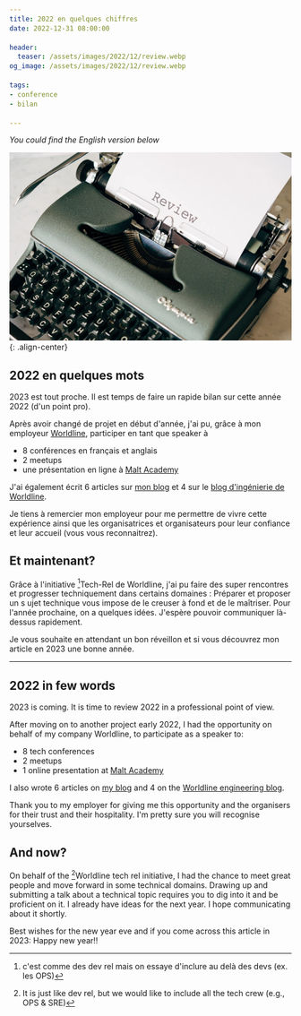 ```yaml
---
title: 2022 en quelques chiffres
date: 2022-12-31 08:00:00

header:
  teaser: /assets/images/2022/12/review.webp
og_image: /assets/images/2022/12/review.webp

tags:
- conference
- bilan

---
```


_You could find the English version below_

![spring](/assets/images/2022/12/review.webp){: .align-center}

## 2022 en quelques mots
2023 est tout proche.
Il est temps de faire un rapide bilan sur cette année 2022 (d'un point pro).

Après avoir changé de projet en début d'année, j'ai pu, grâce à mon employeur [Worldline](https://worldline.com/), participer en tant que speaker à 
* 8 conférences en français et anglais
* 2 meetups 
* une présentation en ligne à [Malt Academy](https://www.malt-academy.com/)

J'ai également écrit 6 articles sur [mon blog](https://blog.touret.info/https://blog.touret.info/) et 4 sur le [blog d'ingénierie de Worldline](https://blog.worldline.tech/authors/#alexandre-touret).

Je tiens à remercier mon employeur pour me permettre de vivre cette expérience ainsi que les organisatrices et organisateurs pour leur confiance et leur accueil (vous vous reconnaitrez).

## Et maintenant?
Grâce à l'initiative [^1]Tech-Rel de Worldline, j'ai pu faire des super rencontres et progresser techniquement dans certains domaines : Préparer et proposer un s ujet technique vous impose de le creuser à fond et de le maîtriser.
Pour l'année prochaine, on a quelques idées. J'espère pouvoir communiquer là-dessus rapidement.

Je vous souhaite en attendant un bon réveillon et si vous découvrez mon article en 2023 une bonne année.

[^1]: c'est comme des dev rel mais on essaye d'inclure au delà des devs (ex. les OPS)


---

## 2022 in few words
2023 is coming.
It is time to review 2022 in a professional point of view.

After moving on to another project early 2022, I had the opportunity on behalf of my company Worldline, to participate as a speaker to:
* 8 tech conferences
* 2 meetups
* 1 online presentation at [Malt Academy](https://www.malt-academy.com/)

I also wrote 6 articles on [my blog](https://blog.touret.info/https://blog.touret.info/) and 4 on the [Worldline engineering blog](https://blog.worldline.tech/authors/#alexandre-touret).

Thank you to my employer for giving me this opportunity and the organisers for their trust and their hospitality. I'm pretty sure you will recognise yourselves.

## And now?

On behalf of the [^2]Worldline tech rel initiative, I had the chance to meet great people and move forward in some technical domains. Drawing up and submitting a talk about a technical topic requires you to dig into it and be proficient on it.
I already have ideas for the next year. I hope communicating about it shortly.

Best wishes for the new year eve and if you come across this article in 2023: Happy new year!!

[^2]: It is just like dev rel, but we would like to include all the tech crew (e.g., OPS & SRE)




